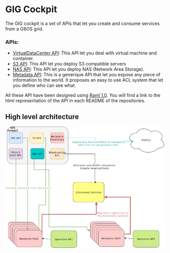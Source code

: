 # GIG Cockpit

The GIG cockpit is a set of APIs that let you create and consume services from a G8OS grid.
### APIs:
- [VirtualDataCenter API](https://github.com/gig-cockpit/VDC-API): This API let you deal with virtual machine and container.
- [S3 API](https://github.com/gig-cockpit/S3-API): This API let you deploy S3 compatible servers
- [NAS API](https://github.com/gig-cockpit/NAS-API): This API let you deploy NAS (Network Area Storage).
- [Metadata API](https://github.com/gig-cockpit/metadata-API): This is a generique API that let you expose any piece of information to the world. It proposes an easy to use ACL system that let you define who can see what.


All these API have been designed using [Raml 1.0](http://raml.org/).  You will find a link to the html representation of the API in each README of the repositories.


## High level architecture
![architecture](img/architecture.png)

